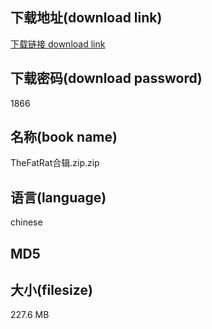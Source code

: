 ## 下载地址(download link)
[下载链接 download link](https://tutu365.netlify.app/?s=TheFatRat%E5%90%88%E8%BE%91.zip)

## 下载密码(download password)
1866

## 名称(book name)
TheFatRat合辑.zip.zip

## 语言(language)
chinese

## MD5


## 大小(filesize)
227.6 MB
